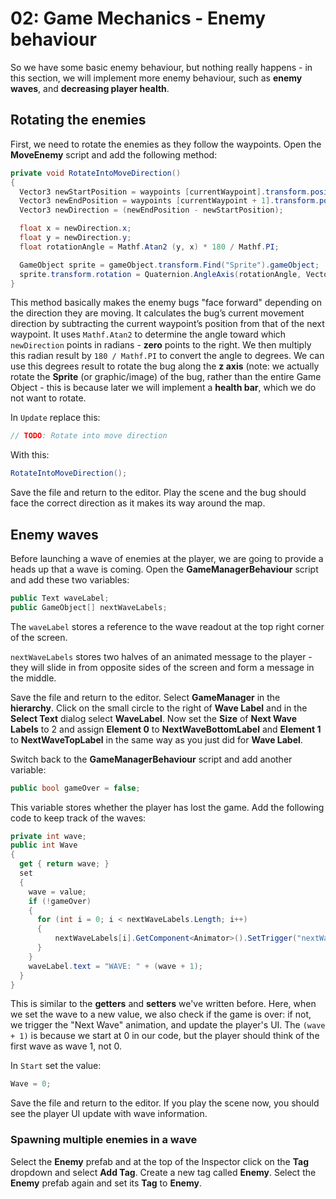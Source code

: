 # 02: Game Mechanics - Enemy behaviour

So we have some basic enemy behaviour, but nothing really happens - in this section, we will implement more enemy behaviour, such as **enemy waves**, and **decreasing player health**.

## Rotating the enemies

First, we need to rotate the enemies as they follow the waypoints. Open the **MoveEnemy** script and add the following method:

```csharp
private void RotateIntoMoveDirection()
{
  Vector3 newStartPosition = waypoints [currentWaypoint].transform.position;
  Vector3 newEndPosition = waypoints [currentWaypoint + 1].transform.position;
  Vector3 newDirection = (newEndPosition - newStartPosition);

  float x = newDirection.x;
  float y = newDirection.y;
  float rotationAngle = Mathf.Atan2 (y, x) * 180 / Mathf.PI;

  GameObject sprite = gameObject.transform.Find("Sprite").gameObject;
  sprite.transform.rotation = Quaternion.AngleAxis(rotationAngle, Vector3.forward);
}
```

This method basically makes the enemy bugs "face forward" depending on the direction they are moving. It calculates the bug’s current movement direction by subtracting the current waypoint’s position from that of the next waypoint. It uses `Mathf.Atan2` to determine the angle toward which `newDirection` points in radians - **zero** points to the right. We then multiply this radian result by `180 / Mathf.PI` to convert the angle to degrees. We can use this degrees result to rotate the bug along the **z axis** (note: we actually rotate the **Sprite** (or graphic/image) of the bug, rather than the entire Game Object - this is because later we will implement a **health bar**, which we do not want to rotate.

In `Update` replace this:

```csharp
// TODO: Rotate into move direction
```

With this:

```csharp
RotateIntoMoveDirection();
```

Save the file and return to the editor. Play the scene and the bug should face the correct direction as it makes its way around the map.

## Enemy waves

Before launching a wave of enemies at the player, we are going to provide a heads up that a wave is coming. Open the **GameManagerBehaviour** script and add these two variables:

```csharp
public Text waveLabel;
public GameObject[] nextWaveLabels;
```

The `waveLabel` stores a reference to the wave readout at the top right corner of the screen. 

`nextWaveLabels` stores two halves of an animated message to the player - they will slide in from opposite sides of the screen and form a message in the middle.

Save the file and return to the editor. Select **GameManager** in the **hierarchy**. Click on the small circle to the right of **Wave Label** and in the **Select Text** dialog select **WaveLabel**. Now set the **Size** of **Next Wave Labels** to 2 and assign **Element 0** to **NextWaveBottomLabel** and **Element 1** to **NextWaveTopLabel** in the same way as you just did for **Wave Label**.

Switch back to the **GameManagerBehaviour** script and add another variable:

```csharp
public bool gameOver = false;
```

This variable stores whether the player has lost the game. Add the following code to keep track of the waves:

```csharp
private int wave;
public int Wave
{
  get { return wave; }
  set
  {
    wave = value;
    if (!gameOver)
    {
      for (int i = 0; i < nextWaveLabels.Length; i++)
      {
          nextWaveLabels[i].GetComponent<Animator>().SetTrigger("nextWave");
      }
    }
    waveLabel.text = "WAVE: " + (wave + 1);
  }
}
```

This is similar to the **getters** and **setters** we've written before. Here, when we set the wave to a new value, we also check if the game is over: if not, we trigger the "Next Wave" animation, and update the player's UI. The `(wave + 1)` is because we start at 0 in our code, but the player should think of the first wave as wave 1, not 0.

In `Start` set the value:

```csharp
Wave = 0;
```

Save the file and return to the editor. If you play the scene now, you should see the player UI update with wave information.

### Spawning multiple enemies in a wave

Select the **Enemy** prefab and at the top of the Inspector click on the **Tag** dropdown and select **Add Tag**. Create a new tag called **Enemy**. Select the **Enemy** prefab again and set its **Tag** to **Enemy**.
